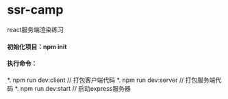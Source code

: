 # ssr-camp
react服务端渲染练习
#### 初始化项目：npm init
#### 执行命令：
  *. npm run dev:client   // 打包客户端代码
  *. npm run dev:server   // 打包服务端代码
  *. npm run dev:start    // 启动express服务器
